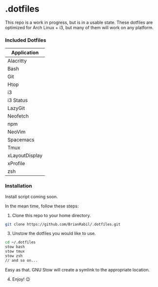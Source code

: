 # .dotfiles

This repo is a work in progress, but is in a usable state. These dotfiles are optimized for Arch Linux + i3, but many of them will work on any platform.

### Included Dotfiles

Application      |
-----------------|
Alacritty        |
Bash             |
Git              |
Htop             |
i3               |
i3 Status        |
LazyGit          |
Neofetch         |
npm              |
NeoVim           |
Spacemacs        |
Tmux             |
xLayoutDisplay   |
xProfile         |
zsh              |

### Installation

Install script coming soon.

In the mean time, follow these steps:

1.  Clone this repo to your home directory.

```bash
git clone https://github.com/BrianRabil/.dotfiles.git
```

3. Unstow the dotfiles you would like to use.

```bash
cd ~/.dotfiles
stow bash
stow tmux
stow zsh
// and so on...
```

Easy as that. GNU Stow will create a symlink to the appropriate location.

4. Enjoy! 😉 

